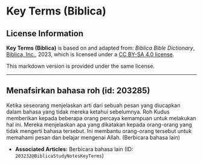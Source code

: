 # Key Terms (Biblica)

## License Information

**Key Terms (Biblica)** is based on and adapted from: _Biblica Bible Dictionary_, [Biblica, Inc.](https://www.biblica.com/), 2023, which is licensed under a [CC BY-SA 4.0 license](https://creativecommons.org/licenses/by-sa/4.0/legalcode.en).

This markdown version is provided under the same license.



--------------------------------

## Menafsirkan bahasa roh (id: 203285)

Ketika seseorang menjelaskan arti dari sebuah pesan yang diucapkan dalam bahasa yang tidak mereka ketahui sebelumnya. Roh Kudus memberikan kepada beberapa orang percaya kemampuan untuk melakukan hal ini. Mereka menjelaskan apa yang dikatakan kepada orang\-orang yang tidak mengerti bahasa tersebut. Ini membantu orang\-orang tersebut untuk memahami pesan dan belajar mengenai Allah. (Berbicara bahasa lain)

* **Associated Articles:** Berbicara bahasa lain (ID: `203232@BiblicaStudyNotesKeyTerms`)

